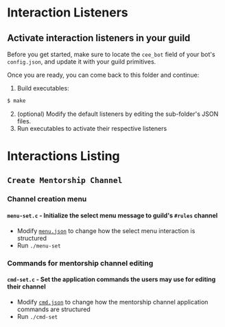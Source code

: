 # Interaction Listeners

## Activate interaction listeners in your guild

Before you get started, make sure to locate the `cee_bot` field of your bot's `config.json`, and
update it with your guild primitives.

Once you are ready, you can come back to this folder and continue:

1. Build executables:
```bash
$ make
```
2. (optional) Modify the default listeners by editing the sub-folder's JSON files.
3. Run executables to activate their respective listeners

# Interactions Listing

## `Create Mentorship Channel`

### Channel creation menu

#### `menu-set.c` - Initialize the select menu message to guild's `#rules` channel

* Modify [`menu.json`](mentorship-channel/menu.json) to change how the select menu interaction is structured
* Run `./menu-set`

### Commands for mentorship channel editing

#### `cmd-set.c` - Set the application commands the users may use for editing their channel

* Modify [`cmd.json`](mentorship-channel/cmd.json) to change how the mentorship channel application commands are structured
* Run `./cmd-set`
